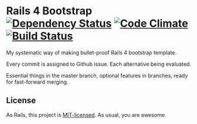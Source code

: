 # Rails 4 Bootstrap [![Dependency Status][gemnasium-img-url]][gemnasium-url] [![Code Climate][codeclimate-img-url]][codeclimate-url] [![Build Status][travis-img-url]][travis-url]

[codeclimate-img-url]: https://codeclimate.com/github/sheerun/rails4-bootstrap.png
[codeclimate-url]: https://codeclimate.com/github/sheerun/rails4-bootstrap
[gemnasium-img-url]: https://gemnasium.com/sheerun/rails4-bootstrap.png
[gemnasium-url]: https://gemnasium.com/sheerun/rails4-bootstrap
[travis-img-url]: https://travis-ci.org/sheerun/rails4-bootstrap.png
[travis-url]: https://travis-ci-org/sheerun/rails4-bootstrap

My systematic way of making bullet-proof Rails 4 bootstrap template.

Every commit is assigned to Github issue. Each alternative being evaluated.

Essential things in the master branch, optional features in branches, ready for fast-forward merging.

## License

As Rails, this project is [MIT-licensed](http://opensource.org/licenses/mit-license.php). As usual, you are awesome.
